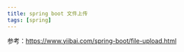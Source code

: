 ```yaml
---
title: spring boot 文件上传
tags: [spring]
---
```


参考：https://www.yiibai.com/spring-boot/file-upload.html